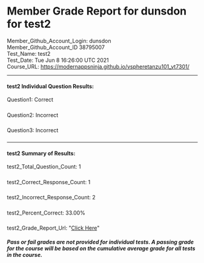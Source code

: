 # Member Grade Report for dunsdon for test2  
   
Member_Github_Account_Login: dunsdon  
Member_Github_Account_ID 38795007  
Test_Name: test2  
Test_Date: Tue Jun  8 16:26:00 UTC 2021  
Course_URL: https://modernappsninja.github.io/vspheretanzu101_vt7301/  
   
---  
#### test2 Individual Question Results:  
Question1: Correct  
#####  
Question2: Incorrect  
#####  
Question3: Incorrect  
#####  
---  
#### test2 Summary of Results:  
test2_Total_Question_Count: 1  
#####  
test2_Correct_Response_Count: 1  
#####  
test2_Incorrect_Response_Count: 2  
#####  
test2_Percent_Correct: 33.00%  
#####  
test2_Grade_Report_Url: "[Click Here](https://github.com/modernappsninjas/dunsdon/blob/main/static/userdata/courses/vspheretanzu101_vt7301/grade_report.pr1071.test2.md)"
##### Pass or fail grades are not provided for individual tests. A passing grade for the course will be based on the cumulative average grade for all tests in the course.  
